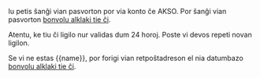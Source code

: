Iu petis ŝanĝi vian pasvorton por via konto ĉe AKSO. Por ŝanĝi vian pasvorton [bonvolu alklaki tie ĉi]({{#url}}ensaluti?nova-pasvorto={{@root.code}}/{{@root.key}}{{/url}}).

Atentu, ke tiu ĉi ligilo nur validas dum 24 horoj. Poste vi devos repeti novan ligilon.

Se vi ne estas {{name}}, por forigi vian retpoŝtadreson el nia datumbazo [bonvolu alklaki tie ĉi](https://uea.org/nova_pasvorto/{{@root.code}}/{{@root.key}}).
